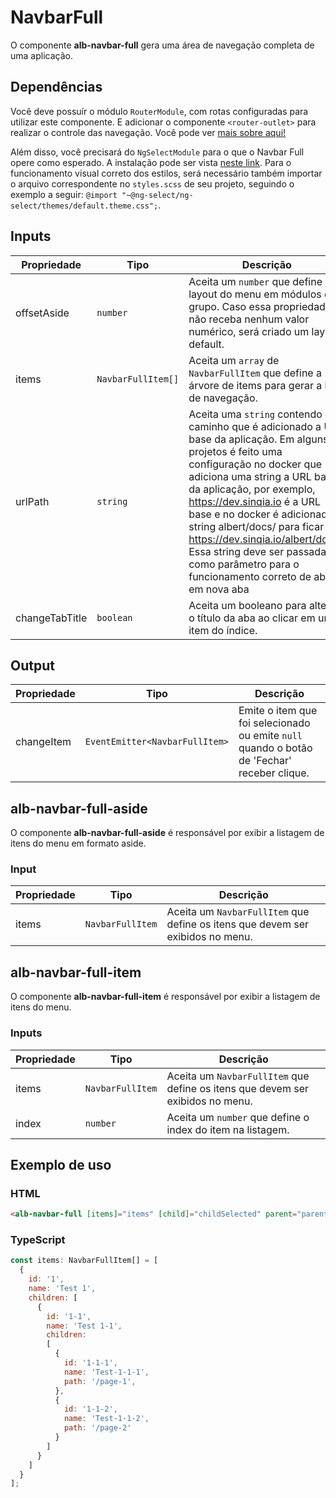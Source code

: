 # NavbarFull

O componente **alb-navbar-full** gera uma área de navegação completa de uma aplicação.

## Dependências

Você deve possuír o módulo `RouterModule`, com rotas configuradas para utilizar este componente. E adicionar o componente ```<router-outlet>``` para realizar o controle das navegação.
Você pode ver [mais sobre aqui!](https://angular.io/guide/router)

Além disso, você precisará do `NgSelectModule` para o que o Navbar Full opere como esperado. A instalação pode ser vista [neste link](https://www.npmjs.com/package/@ng-select/ng-select). Para o funcionamento visual correto dos estilos, será necessário também importar o arquivo correspondente no `styles.scss` de seu projeto, seguindo o exemplo a seguir: `@import "~@ng-select/ng-select/themes/default.theme.css";`.

## Inputs

| Propriedade | Tipo     | Descrição                                                                                          |
| ------------| -------- | -------------------------------------------------------------------------------------------------- |
| offsetAside | `number` | Aceita um `number` que define o layout do menu em módulos em grupo. Caso essa propriedade não receba nenhum valor numérico, será criado um layout default.|
| items       | `NavbarFullItem[]`  | Aceita um `array` de `NavbarFullItem` que define a árvore de items para gerar a lista de navegação.|
| urlPath       | `string`  | Aceita uma `string` contendo o caminho que é adicionado a URL base da aplicação. Em alguns projetos é feito uma configuração no docker que adiciona uma string a URL base da aplicação, por exemplo, https://dev.sinqia.io é a URL base e no docker é adicionado a string albert/docs/ para ficar https://dev.sinqia.io/albert/docs/. Essa string deve ser passada como parâmetro para o funcionamento correto de abrir em nova aba|
| changeTabTitle | `boolean` | Aceita um booleano para alterar o título da aba ao clicar em um item do índice.|

## Output

| Propriedade | Tipo                           | Descrição |
| ------------| ------------------------------ | --------------------------------------------------------------------------- |
| changeItem  | `EventEmitter<NavbarFullItem>` | Emite o item que foi selecionado ou emite `null` quando o botão de 'Fechar' receber clique.|

## alb-navbar-full-aside

O componente **alb-navbar-full-aside** é responsável por exibir a listagem de itens do menu em formato aside.

### Input

| Propriedade | Tipo     | Descrição                                                                        |
| ------------| -------- | -------------------------------------------------------------------------------  |
| items | `NavbarFullItem` | Aceita um `NavbarFullItem` que define os itens que devem ser exibidos no menu. |

## alb-navbar-full-item

O componente **alb-navbar-full-item** é responsável por exibir a listagem de itens do menu.

### Inputs

| Propriedade | Tipo       | Descrição                                                                      |
| ------------| ---------- | -------------------------------------------------------------------------------|
| items | `NavbarFullItem` | Aceita um `NavbarFullItem` que define os itens que devem ser exibidos no menu. |
| index | `number`         | Aceita um `number` que define o index do item na listagem.                     |

## Exemplo de uso

### HTML

```html
<alb-navbar-full [items]="items" [child]="childSelected" parent="parentSelected" (itemSelected)="onItemSelected($event)"></alb-navbar-full>
```
### TypeScript

```javascript
const items: NavbarFullItem[] = [
  {
    id: '1',
    name: 'Test 1',
    children: [
      {
        id: '1-1',
        name: 'Test 1-1',
        children:
        [
          {
            id: '1-1-1',
            name: 'Test-1-1-1',
            path: '/page-1',
          },
          {
            id: '1-1-2',
            name: 'Test-1-1-2',
            path: '/page-2'
          }
        ]
      }
    ]
  }
];
```
